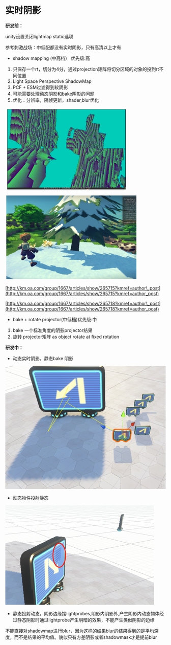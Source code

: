 # 实时阴影

**研发前：**

unity设置关闭lightmap static选项

参考刺激战场：中低配都没有实时阴影，只有高清以上才有

* shadow mapping \(中高档） 优先级:高

1. 只保存一个rt，切分为4分，通过projection矩阵将切分区域的对象的投到rt不同位置
2. Light Space Perspective ShadowMap
3.  PCF + ESM过滤得到软阴影
4. 可能需要处理动态阴影和bake阴影的问题
5.  优化：分辨率，隔帧更新，shader,blur优化

![1 rt,4&#x4E2A;viewport](../../../../.gitbook/assets/image%20%2857%29.png)

![](../../../../.gitbook/assets/image%20%2852%29.png)

[http://km.oa.com/group/1667/articles/show/265715?kmref=author\_post](http://km.oa.com/group/1667/articles/show/265715?kmref=author_post)

[http://km.oa.com/group/1667/articles/show/265718?kmref=author\_post](http://km.oa.com/group/1667/articles/show/265718?kmref=author_post)

* bake + rotate projector\(中低档\)优先级:中

1. bake 一个标准角度的阴影projector结果
2. 旋转 projector矩阵 as object rotate at fixed rotation

**研发中：**

* 动态实时阴影，静态bake 阴影

![](../../../../.gitbook/assets/image%20%2868%29.png)

* 动态物件投射静态

![](../../../../.gitbook/assets/image%20%2869%29.png)

* 静态投射动态，阴影边缘摆lightprobes,阴影内阴影外,产生阴影内动态物体经过静态阴影时通过lightprobe产生明暗的效果，不能产生类似阴影的边缘

不能直接对shadowmap进行blur，因为这样的结果blur的结果得到的是平均深度，而不是结果的平均值。貌似只有方差阴影或者shadowmask才是提前blur

